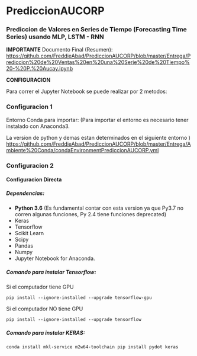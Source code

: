 #                   PrediccionAUCORP

### Prediccion de Valores en Series de Tiempo (Forecasting Time Series) usando MLP, LSTM - RNN

**IMPORTANTE**
Documento Final (Resumen):
https://github.com/FreddieAbad/PrediccionAUCORP/blob/master/Entrega/Prediccion%20de%20Ventas%20en%20una%20Serie%20de%20Tiempo%20-%20P.%20Aucay.ipynb

**CONFIGURACION**

Para correr el Jupyter Notebook se puede realizar por 2 metodos:
### Configuracion 1 
Entorno Conda para importar: 
(Para importar el entorno es necesario tener instalado con Anaconda3.

La version de python y demas estan determinados en el siguiente entorno )
https://github.com/FreddieAbad/PrediccionAUCORP/blob/master/Entrega/Ambiente%20Conda/condaEnvironmentPrediccionAUCORP.yml

### Configuracion 2
#### Configuracion Directa
##### Dependencias:
- **Python 3.6** (Es fundamental contar con esta version ya que Py3.7 no corren algunas funciones, Py 2.4 tiene funciones deprecated)
- Keras
- Tensorflow
- Scikit Learn
- Scipy
- Pandas
- Numpy
- Jupyter Notebook for Anaconda.

##### Comando para instalar Tensorflow:
Si el computador tiene GPU
```
pip install --ignore-installed --upgrade tensorflow-gpu 
```
Si el computador NO tiene GPU
```
pip install --ignore-installed --upgrade tensorflow
```

##### Comando para instalar KERAS:
```
conda install mkl-service m2w64-toolchain pip install pydot keras
```
